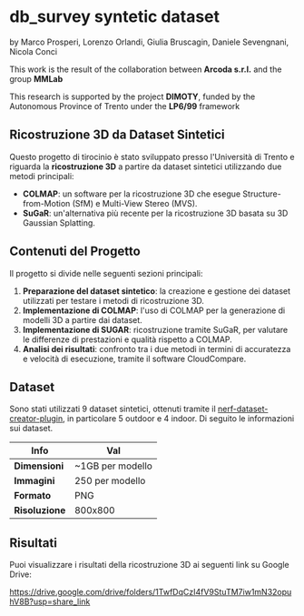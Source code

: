 # db_survey syntetic dataset 
by
Marco Prosperi,
Lorenzo Orlandi,
Giulia Bruscagin,
Daniele Sevengnani,
Nicola Conci

This work is the result of the collaboration between **Arcoda s.r.l.** and the group **MMLab**

This research is supported by the project **DIMOTY**, funded by the Autonomous Province of Trento under the **LP6/99** framework

## Ricostruzione 3D da Dataset Sintetici

Questo progetto di tirocinio è stato sviluppato presso l'Università di Trento e riguarda la **ricostruzione 3D** a partire da dataset sintetici utilizzando due metodi principali:

- **COLMAP**: un software per la ricostruzione 3D che esegue Structure-from-Motion (SfM) e Multi-View Stereo (MVS).
- **SuGaR**: un'alternativa più recente per la ricostruzione 3D basata su 3D Gaussian Splatting.

## Contenuti del Progetto

Il progetto si divide nelle seguenti sezioni principali:

1. **Preparazione del dataset sintetico**: la creazione e gestione dei dataset utilizzati per testare i metodi di ricostruzione 3D.
2. **Implementazione di COLMAP**: l'uso di COLMAP per la generazione di modelli 3D a partire dai dataset.
3. **Implementazione di SUGAR**: ricostruzione tramite SuGaR, per valutare le differenze di prestazioni e qualità rispetto a COLMAP.
4. **Analisi dei risultati**: confronto tra i due metodi in termini di accuratezza e velocità di esecuzione, tramite il software CloudCompare.


## Dataset
Sono stati utilizzati 9 dataset sintetici, ottenuti tramite il [nerf-dataset-creator-plugin](https://github.com/AndreaMas/nerf-dataset-creator-plugin), in particolare 5 outdoor e 4 indoor. Di seguito le informazioni sui dataset.

| Info  | Val |
|-------------------|-----------------|
| **Dimensioni**      |   ~1GB per modello      |
| **Immagini** | 250 per modello |
| **Formato**      | PNG        |
| **Risoluzione**      | 800x800       |


## Risultati

Puoi visualizzare i risultati della ricostruzione 3D ai seguenti link su Google Drive:

https://drive.google.com/drive/folders/1TwfDqCzI4fV9StuTM7iw1mN32opuhV8B?usp=share_link

